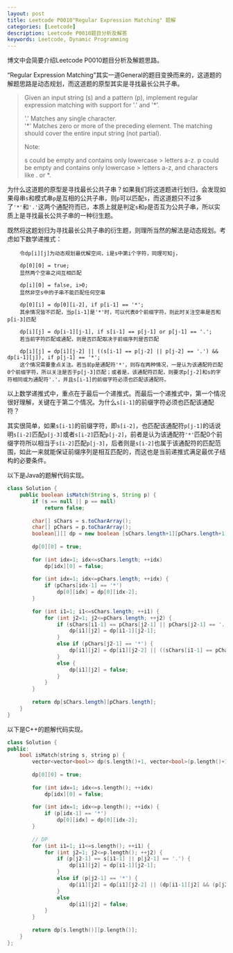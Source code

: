 ```yaml
---
layout: post
title: Leetcode P0010"Regular Expression Matching" 题解
categories: [Leetcode]
description: Leetcode P0010题目分析及解答
keywords: Leetcode, Dynamic Programming
---
```


博文中会简要介绍Leetcode P0010题目分析及解题思路。  

“Regular Expression Matching”其实一道General的题目变换而来的，这道题的解题思路是动态规划，而这道题的原型其实是寻找最长公共子串。

> Given an input string (s) and a pattern (p), implement regular expression matching with support for '.' and '*'.
> 
> '.' Matches any single character.  
> '*' Matches zero or more of the preceding element.
The matching should cover the entire input string (not partial).
> 
> Note:
> 
> s could be empty and contains only lowercase > letters a-z.
> p could be empty and contains only lowercase > letters a-z, and characters like . or *.

为什么这道题的原型是寻找最长公共子串？如果我们将这道题进行划归，会发现如果母串`s`和模式串`p`是互相的公共子串，则`p`可以匹配`s`，而这道题只不过多了`'*'`和`'.'`这两个通配符而已，本质上就是判定`s`和`p`是否互为公共子串，所以实质上是寻找最长公共子串的一种衍生题。

既然将这题划归为寻找最长公共子串的衍生题，则理所当然的解法是动态规划。考虑如下数学递推式：

```
    令dp[i][j]为动态规划最优解空间，i是s中第i个字符，同理可知j，

    dp[0][0] = true; 
    显然两个空串之间互相匹配

    dp[i][0] = false, i>0; 
    显然非空s中的子串不能匹配任何空串

    dp[0][i] = dp[0][i-2], if p[i-1] == '*'; 
    其余情况皆不匹配，当p[i-1]是'*'时，可以代表0个前缀字符，则此时关注空串是否和p[i-3]匹配

    dp[i][j] = dp[i-1][j-1], if s[i-1] == p[j-1] or p[j-1] == '.'; 
    若当前字符匹配或通配，则是否匹配取决于前缀序列是否匹配

    dp[i][j] = dp[i][j-2] || ((s[i-1] == p[j-2] || p[j-2] == '.') && dp[i-1][j]), if p[j-1] == '*'; 
    这个情况需要重点关注。若当前p是通配符'*'，则存在两种情况，一是认为该通配符匹配0个前缀字符，所以关注是否于p[j-3]匹配；或者是，该通配符匹配，则要求p[j-2]和s的字符相同或为通配符'.'，并且s[i-1]的前缀字符必须也匹配该通配符。
```

以上数学递推式中，重点在于最后一个递推式。而最后一个递推式中，第一个情况很好理解，关键在于第二个情况。为什么`s[i-1]`的前缀字符必须也匹配该通配符？

其实很简单，如果`s[i-1]`的前缀字符，即`s[i-2]`，也匹配该通配符`p[j-1]`的话说明`s[i-2]`匹配`p[j-3]`或者`s[i-2]`匹配`p[j-2]`，前者是认为该通配符`'*'`匹配0个前缀字符所以相当于`s[i-2]`匹配`p[j-3]`，后者则是`s[i-2]`也属于该通配符的匹配范围，如此一来就能保证前缀序列是相互匹配的，而这也是当前递推式满足最优子结构的必要条件。

以下是Java的题解代码实现。
```java
class Solution {
    public boolean isMatch(String s, String p) {
        if (s == null || p == null)
            return false;
        
        char[] sChars = s.toCharArray();
        char[] pChars = p.toCharArray();
        boolean[][] dp = new boolean [sChars.length+1][pChars.length+1];
        
        dp[0][0] = true;
        
        for (int idx=1; idx<=sChars.length; ++idx)
            dp[idx][0] = false;
        
        for (int idx=1; idx<=pChars.length; ++idx) {
            if (pChars[idx-1] == '*')
                dp[0][idx] = dp[0][idx-2];
        }
        
        for (int i1=1; i1<=sChars.length; ++i1) {
            for (int j2=1; j2<=pChars.length; ++j2) {
                if (sChars[i1-1] == pChars[j2-1] || pChars[j2-1] == '.') {
                    dp[i1][j2] = dp[i1-1][j2-1];
                }
                else if (pChars[j2-1] == '*') {
                    dp[i1][j2] = dp[i1][j2-2] || ((sChars[i1-1] == pChars[j2-2] || pChars[j2-2] == '.') && dp[i1-1][j2]);
                }
                else {
                    dp[i1][j2] = false;
                }
            }
        }
        
        return dp[sChars.length][pChars.length];
    }
}
```

以下是C++的题解代码实现。
```cpp
class Solution {
public:
    bool isMatch(string s, string p) {
        vector<vector<bool>> dp(s.length()+1, vector<bool>(p.length()+1, false));
        
        dp[0][0] = true;
        
        for (int idx=1; idx<=s.length(); ++idx)
            dp[idx][0] = false;
        
        for (int idx=1; idx<=p.length(); ++idx) {
            if (p[idx-1] == '*')
                dp[0][idx] = dp[0][idx-2];
        }
        
        // DP
        for (int i1=1; i1<=s.length(); ++i1) {
            for (int j2=1; j2<=p.length(); ++j2) {
                if (p[j2-1] == s[i1-1] || p[j2-1] == '.') {
                    dp[i1][j2] = dp[i1-1][j2-1];
                }
                else if (p[j2-1] == '*') {
                    dp[i1][j2] = dp[i1][j2-2] || (dp[i1-1][j2] && (p[j2-2] == s[i1-1] || p[j2-2] == '.'));
                }
                else 
                    dp[i1][j2] = false;
            }
        }
        
        return dp[s.length()][p.length()];
    }
};
```